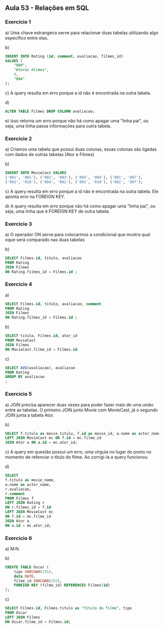 ## Aula 53 - Relações em SQL

### Exercício 1

a) Uma chave estrangeira serve para relacionar duas tabelas utilizando algo específico entre elas.

b)

```SQL
INSERT INTO Rating (id, comment, avaliacao, filmes_id)
VALUES (
	"004",
    "Atores ótimos",
    9,
    "004"
);
```

c) A query resulta em erro porque a id não é encontrada na outra tabela.

d)

```SQL
ALTER TABLE Filmes DROP COLUMN avaliacao;
```

e) Isso retorna um erro porque não há como apagar uma "linha pai", ou seja, uma linha passa informações para outra tabela.

### Exercicio 2

a) Criamos uma tabela que possui duas colunas, essas colunas são ligadas com dados de outras tabelas (Ator e Filmes)

b)

```SQL
INSERT INTO MovieCast VALUES
('001', '001'), ('002', '003'), ('004', '004'), ('001', '007'),
('002', '018'), ('004', '001'), ('001', '018'), ('002', '007');
```

c) A query resulta em erro porque a id não é encontrada na outra tabela. Ele aponta erro na FOREIGN KEY.

d) A query resulta em erro porque não há como apagar uma "linha pai", ou seja, uma linha que é FOREIGN KEY de outra tabela.

### Exercicio 3

a) O operador ON serve para colocarmos a condicional que mostra qual oque será comparado nas duas tabelas

b)

```sql
SELECT Filmes.id, titulo, avaliacao
FROM Rating
JOIN Filmes
ON Rating.filmes_id = Filmes.id ;
```

### Exercicio 4

a)

```sql
SELECT Filmes.id, titulo, avaliacao, comment
FROM Rating
JOIN Filmes
ON Rating.filmes_id = Filmes.id ;
```

b)

```sql
SELECT titulo, Filmes.id, ator_id
FROM MovieCast
JOIN Filmes
ON MovieCast.filme_id = Filmes.id
```

c)

```sql
SELECT AVG(avaliacao), avaliacao
FROM Rating
GROUP BY avaliacao
;
```

### Exercicio 5

a) JOIN precisa aparecer duas vezes para poder fazer mais de uma união entre as tabelas. O primeiro JOIN junto Movie com MovieCast, já o segundo JOIN junta a tabela Ator.

b)

```sql
SELECT f.titulo as movie_titulo, f.id as movie_id, a.nome as actor_nome, a.id as actor_id FROM Filmes f
LEFT JOIN MovieCast mc ON f.id = mc.filme_id
JOIN Ator a ON a.id = mc.ator_id;
```

c) A query em questão possui um erro, uma vírgula no lugar do ponto no momento de refenciar o título do filme. Ao corrigi-la a query funcionou

d)

```sql
SELECT
f.titulo as movie_name,
a.nome as actor_name,
r.avaliacao,
r.comment
FROM Filmes f
LEFT JOIN Rating r
ON r.filmes_id = f.id
LEFT JOIN MovieCast mc
ON f.id = mc.filme_id
JOIN Ator a
ON a.id = mc.ator_id;
```

### Exercicio 6

a) M:N.

b)

```sql
CREATE TABLE Oscar (
	tipo VARCHAR(255),
	data DATE,
	filme_id VARCHAR(255),
	FOREIGN KEY (filme_id) REFERENCES Filmes(id)
);
```

c)

```sql
SELECT Filmes.id, Filmes.titulo as "Título do filme", tipo
FROM Oscar
LEFT JOIN Filmes
ON Oscar.filme_id = Filmes.id;
```
